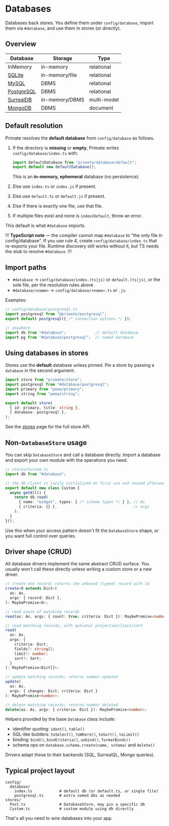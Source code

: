 # Databases

Databases back stores. You define them under `config/database`, import them
via `#database`, and use them in stores (or directly).

## Overview

| Database                                | Storage        | Type        |
| --------------------------------------- | -------------- | ----------- |
| InMemory                                | in-memory      | relational  |
| [SQLite](/docs/database/sqlite)         | in-memory/file | relational  |
| [MySQL](/docs/database/mysql)           | DBMS           | relational  |
| [PostgreSQL](/docs/database/postgresql) | DBMS           | relational  |
| [SurrealDB](/docs/database/surrealdb)   | in-memory/DBMS | multi-model |
| [MongoDB](/docs/database/mongodb)       | DBMS           | document    |

## Default resolution

Primate resolves the **default database** from `config/database` as follows.

1. If the directory is **missing** or **empty**, Primate writes
   `config/database/index.ts` with:

   ```ts
   import DefaultDatabase from "primate/database/default";
   export default new DefaultDatabase();
   ```

   This is an **in-memory, ephemeral** database (no persistence).
2. Else use `index.ts` or `index.js` if present.
3. Else use `default.ts` or `default.js` if present.
4. Else if there is exactly one file, use that file.
5. If multiple files exist and none is `index`/`default`, throw an error.

This default is what `#database` imports.

!!!
**TypeScript note** — the compiler cannot map `#database` to "the only file in
config/database". If you use rule 4, create `config/database/index.ts` that
re-exports your file. Runtime discovery still works without it, but TS needs
the stub to resolve `#database`.
!!!

## Import paths

* `#database` -> `config/database/index.(ts|js)` or `default.(ts|js)`, or the
  sole file, per the resolution rules above
* `#database/<name>` -> `config/database/<name>.ts` or `.js`.

Examples:

```ts
// config/database/postgresql.ts
import postgresql from "@primate/postgresql";
export default postgresql({ /* connection options */ });
```

```ts
// anywhere
import db from "#database";             // default database
import pg from "#database/postgresql";  // named database
```

## Using databases in stores

Stores use the **default** database unless pinned. Pin a store by passing a
`database` in the second argument.

```ts
import store from "primate/store";
import postgresql from "#database/postgresql";
import primary from "pema/primary";
import string from "pema/string";

export default store(
  { id: primary, title: string },
  { database: postgresql },
);
```

See the [stores](/docs/stores) page for the full store API.

## Non-`DatabaseStore` usage

You can skip `DatabaseStore` and call a database directly. Import a database
and export your own module with the operations you need.

```ts
// stores/Custom.ts
import db from "#database";

// the db client is lazily initialized on first use and reused afterwards.
export default new class Custom {
  async getAll() {
    return db.read(
      { name: "widget", types: { /* schema types */ } }, // As
      { criteria: {} },                                  // args
    );
  }
}();
```

Use this when your access pattern doesn't fit the `DatabaseStore` shape, or
you want full control over queries.

## Driver shape (CRUD)

All database drivers implement the same abstract CRUD surface. You usually
won't call these directly unless writing a custom store or a new driver.

```ts
// create one record; returns the unbound (typed) record with id
create<O extends Dict>(
  as: As,
  args: { record: Dict },
): MaybePromise<O>;

// read count of matching records
read(as: As, args: { count: true; criteria: Dict }): MaybePromise<number>;

// read matching records, with optional projection/limit/sort
read(
  as: As,
  args: {
    criteria: Dict;
    fields?: string[];
    limit?: number;
    sort?: Sort;
  }
): MaybePromise<Dict[]>;

// update matching records; returns number updated
update(
  as: As,
  args: { changes: Dict; criteria: Dict }
): MaybePromise<number>;

// delete matching records; returns number deleted
delete(as: As, args: { criteria: Dict }): MaybePromise<number>;
```

Helpers provided by the base `Database` class include:

* identifier quoting: `ident()`, `table()`
* SQL-like builders: `toSelect()`, `toWhere()`, `toSort()`, `toLimit()`
* binding: `bind()`, `bindCriteria()`, `unbind()`, `formatBinds()`
* schema ops on `database.schema.create(name, schema)` and `delete()`

Drivers adapt these to their backends (SQL, SurrealQL, Mongo queries).

## Typical project layout

```
config/
  database/
    index.ts            # default db (or default.ts, or single file)
    postgresql.ts       # extra named dbs as needed
stores/
  Post.ts               # DatabaseStore, may pin a specific db
  Custom.ts             # custom module using db directly
```

That's all you need to wire databases into your app.
